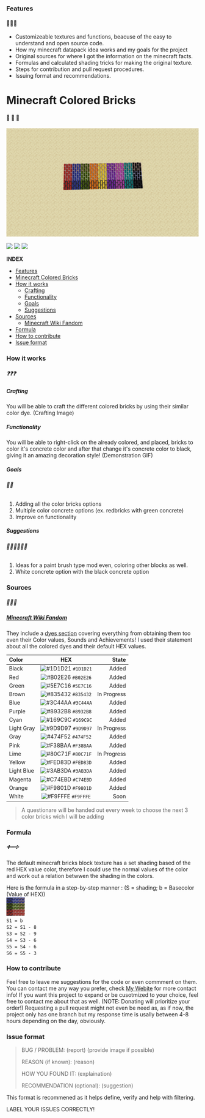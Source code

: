 ### Features
#### 🌟🌟🌟
- Customizeable textures and functions, beacuse of the easy to understand and open source code.
- How my minecraft datapack idea works and my goals for the project
- Original sources for where I got the information on the minecraft facts.
- Formulas and calculated shading tricks for making the original texture.
- Steps for contribution and pull request procedures.
- Issuing format and recommendations.

# Minecraft Colored Bricks
#### 🧱 🧱 🧱
![](https://github.com/LudwigBooysen/MC-ColoredBricks/blob/main/Images/all_colors.png)

![](https://img.shields.io/github/stars/ludwigbooysen/MC-ColoredBricks.svg) ![](https://img.shields.io/github/forks/ludwigbooysen/MC-ColoredBricks.svg) ![](https://img.shields.io/github/issues/ludwigbooysen/MC-ColoredBricks.svg) 

**INDEX**

- [Features](#Features)
- [Minecraft Colored Bricks](#Minecraft-Colored-Bricks)
- [How it works](#How-it-works)
  - [Crafting](#Crafting)
  - [Functionality](#Functionality)
  - [Goals](#Goals)
  - [Suggestions](#Suggestions)
- [Sources](#Sources)
  - [Minecraft Wiki Fandom](#Minecraft-Wiki-Fandom)
- [Formula](#Formula)
- [How to contribute](#How-to-contribute)
- [Issue format](#Issue-format)

### How it works
##### ❓❓❓
##### Crafting
You will be able to craft the different colored bricks by using their similar color dye.
(Crafting Image)

##### Functionality
You will be able to right-click on the already colored, and placed, bricks to color it's concrete color and after that change it's concrete color to black, giving it an amazing decoration style!
(Demonstration GIF)

##### Goals
###### 🎯🎯
1. Adding all the color bricks options
2. Multiple color concrete options (ex. redbricks with green concrete)
3. Improve on functionality

##### Suggestions
###### 🤷🏻‍♂️🤷🏻‍♂️
1. Ideas for a paint brush type mod even, coloring other blocks as well.
2. White concrete option with the black concrete option

### Sources
##### 📃📃📃
##### [Minecraft Wiki Fandom](https://minecraft.fandom.com/wiki) 
They include a [dyes section](https://minecraft.fandom.com/wiki/Dye) covering everything from obtaining them too even their Color values, Sounds and Achievements!
I used their statement about all the colored dyes and their default HEX values.

|Color|HEX|State|
|:-----|:---:|-----:|
|Black|![#1D1D21](https://via.placeholder.com/15/1D1D21/1D1D21.png) `#1D1D21` | Added|
|Red|![#B02E26](https://via.placeholder.com/15/B02E26/B02E26.png) `#B02E26`| Added|
|Green|![#5E7C16](https://via.placeholder.com/15/5E7C16/5E7C16.png) `#5E7C16`| Added|
|Brown|![#835432](https://via.placeholder.com/15/835432/835432.png) `#835432`| In Progress|
|Blue|![#3C44AA](https://via.placeholder.com/15/3C44AA/3C44AA.png) `#3C44AA`| Added|
|Purple|![#8932B8](https://via.placeholder.com/15/8932B8/8932B8.png) `#8932B8`| Added|
|Cyan|![#169C9C](https://via.placeholder.com/15/169C9C/169C9C.png) `#169C9C`| Added|
|Light Gray|![#9D9D97](https://via.placeholder.com/15/9D9D97/9D9D97.png) `#9D9D97`| In Progress|
|Gray|![#474F52](https://via.placeholder.com/15/474F52/474F52.png) `#474F52`| Added|
|Pink|![#F38BAA](https://via.placeholder.com/15/F38BAA/F38BAA.png) `#F38BAA`| Added|
|Lime|![#80C71F](https://via.placeholder.com/15/80C71F/80C71F.png) `#80C71F`| In Progress|
|Yellow|![#FED83D](https://via.placeholder.com/15/FED83D/FED83D.png) `#FED83D`| Added|
|Light Blue|![#3AB3DA](https://via.placeholder.com/15/3AB3DA/3AB3DA.png) `#3AB3DA`| Added|
|Magenta|![#C74EBD](https://via.placeholder.com/15/C74EBD/C74EBD.png) `#C74EBD`| Added|
|Orange|![#F9801D](https://via.placeholder.com/15/F9801D/F9801D.png) `#F9801D`| Added|
|White|![#F9FFFE](https://via.placeholder.com/15/F9FFFE/F9FFFE.png) `#F9FFFE`| Soon|

> A questionare will be handed out every week to choose the next 3 color bricks wich I will be adding

### Formula
##### ➕➖➗
The default minecraft bricks block texture has a set shading based of the red HEX value color, therefore I could use the normal values of the color and work out a relation betwwen the shading in the colors.

Here is the formula in a step-by-step manner :
(S = shading; b = Basecolor (Value of HEX)) <br />
![](https://github.com/LudwigBooysen/MC-ColoredBricks/blob/main/Images/pack.png) <br />
`S1 = b` <br />
`S2 = S1 - 8` <br />
`S3 = S2 - 9` <br />
`S4 = S3 - 6` <br />
`S5 = S4 - 6` <br />
`S6 = S5 - 3` <br />

### How to contribute

Feel free to leave me suggestions for the code or even commment on them. You can contact me any way you prefer, check <a href="https://ludwigbooysen.github.io/index.html" target="_blank">My Webite</a> for more contact info!
If you want this project to expand or be cusotmized to your choice, feel free to contact me about that as well. (NOTE: Donating will prioritize your order!)
Requesting a pull request might not even be need as, as if now, the project only has one branch but my response time is usally between 4-8 hours depending on the day, obviously.

### Issue format

> BUG / PROBLEM: 
> (report) (provide image if possible)
>
> REASON (if known):
> (reason)
>
> HOW YOU FOUND IT:
> (explaination)
>
> RECOMMENDATION (optional):
> (suggestion)

This format is recommened as it helps define, verify and help with filtering.

LABEL YOUR ISSUES CORRECTLY!
